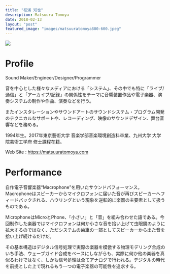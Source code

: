 ```yaml
---
title: "松浦 知也"
description: Matsuura Tomoya
date: 2018-02-13
layout: "post"
featured_image: "images/matsuuratomoya800-600.jpeg"
---
```


![](/images/matsuuratomoya800-600.jpeg)

# Profile

Sound Maker/Engineer/Designer/Programmer

音を中心とした様々なメディアにおける「システム」、その中でも特に「ライブ/通信」と「アーカイブ/記録」の関係性をテーマに音響装置作品や電子楽器、演奏システムの制作や作曲、演奏などを行う。

またインスタレーションやサウンドアートのサウンドシステム・プログラム開発のテクニカルなサポートや、レコーディング、映像のサウンドデザイン、舞台音響などを務める。

1994年生。2017年東京藝術大学 音楽学部音楽環境創造科卒業、九州大学 大学院芸術工学府 修士課程在籍。

Web Site : <https://matsuuratomoya.com>

# Performance

自作電子音響楽器“Macrophone”を用いたサウンドパフォーマンス。
Macrophoneはスピーカーからマイクロフォンに届いた音が再びスピーカーへフィードバックされる、ハウリングという現象を逆転的に楽器の主要素として扱うものである。

MicrophoneはMicroとPhone、「小さい」と「音」を組み合わせた語である。今回制作した楽器ではマイクロフォンは何か小さな音を拾い上げて虫眼鏡のように拡大するのではなく、ただシステムの歯車の一部としてスピーカーから出た音を拾い上げ続けるだけだ。

その基本構造はデジタル信号処理で実際の楽器を模倣する物理モデリング合成のいち手法、ウェーブガイド合成をベースにしながらも、実際に何か他の楽器を真似るわけではなく、しかも信号処理は全てアナログで行われる。デジタルの時代を前提とした上で現れるもう一つの電子楽器の可能性を追求する。
